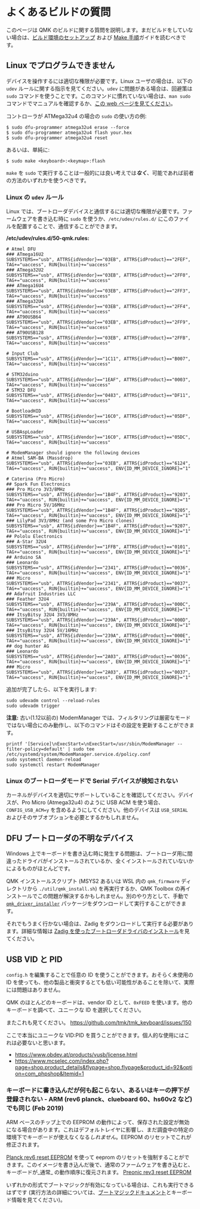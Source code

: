 # よくあるビルドの質問

<!---
  original document: 0.10.33:docs/faq_build.md
  git diff 0.10.33 HEAD -- docs/faq_build.md | cat
-->

このページは QMK のビルドに関する質問を説明します。まだビルドをしていない場合は、[ビルド環境のセットアップ](ja/getting_started_build_tools.md) および [Make 手順](ja/getting_started_make_guide.md)ガイドを読むべきです。

## Linux でプログラムできません
デバイスを操作するには適切な権限が必要です。Linux ユーザの場合は、以下の `udev` ルールに関する指示を見てください。`udev` に問題がある場合は、回避策は `sudo` コマンドを使うことです。このコマンドに慣れていない場合は、`man sudo` コマンドでマニュアルを確認するか、[この web ページを見てください](https://linux.die.net/man/8/sudo)。

コントローラが ATMega32u4 の場合の `sudo` の使い方の例:

    $ sudo dfu-programmer atmega32u4 erase --force
    $ sudo dfu-programmer atmega32u4 flash your.hex
    $ sudo dfu-programmer atmega32u4 reset

あるいは、単純に:

    $ sudo make <keyboard>:<keymap>:flash

`make` を `sudo` で実行することは一般的には良い考えでは***なく***、可能であれば前者の方法のいずれかを使うべきです。

### Linux の `udev` ルール

Linux では、ブートローダデバイスと通信するには適切な権限が必要です。ファームウェアを書き込む時に `sudo` を使うか、`/etc/udev/rules.d/` にこのファイルを配置することで、通信することができます。

**/etc/udev/rules.d/50-qmk.rules:**
```
# Atmel DFU
### ATmega16U2
SUBSYSTEMS=="usb", ATTRS{idVendor}=="03EB", ATTRS{idProduct}=="2FEF", TAG+="uaccess", RUN{builtin}+="uaccess"
### ATmega32U2
SUBSYSTEMS=="usb", ATTRS{idVendor}=="03EB", ATTRS{idProduct}=="2FF0", TAG+="uaccess", RUN{builtin}+="uaccess"
### ATmega16U4
SUBSYSTEMS=="usb", ATTRS{idVendor}=="03EB", ATTRS{idProduct}=="2FF3", TAG+="uaccess", RUN{builtin}+="uaccess"
### ATmega32U4
SUBSYSTEMS=="usb", ATTRS{idVendor}=="03EB", ATTRS{idProduct}=="2FF4", TAG+="uaccess", RUN{builtin}+="uaccess"
### AT90USB64
SUBSYSTEMS=="usb", ATTRS{idVendor}=="03EB", ATTRS{idProduct}=="2FF9", TAG+="uaccess", RUN{builtin}+="uaccess"
### AT90USB128
SUBSYSTEMS=="usb", ATTRS{idVendor}=="03EB", ATTRS{idProduct}=="2FFB", TAG+="uaccess", RUN{builtin}+="uaccess"

# Input Club
SUBSYSTEMS=="usb", ATTRS{idVendor}=="1C11", ATTRS{idProduct}=="B007", TAG+="uaccess", RUN{builtin}+="uaccess"

# STM32duino
SUBSYSTEMS=="usb", ATTRS{idVendor}=="1EAF", ATTRS{idProduct}=="0003", TAG+="uaccess", RUN{builtin}+="uaccess"
# STM32 DFU
SUBSYSTEMS=="usb", ATTRS{idVendor}=="0483", ATTRS{idProduct}=="DF11", TAG+="uaccess", RUN{builtin}+="uaccess"

# BootloadHID
SUBSYSTEMS=="usb", ATTRS{idVendor}=="16C0", ATTRS{idProduct}=="05DF", TAG+="uaccess", RUN{builtin}+="uaccess"

# USBAspLoader
SUBSYSTEMS=="usb", ATTRS{idVendor}=="16C0", ATTRS{idProduct}=="05DC", TAG+="uaccess", RUN{builtin}+="uaccess"

# ModemManager should ignore the following devices
# Atmel SAM-BA (Massdrop)
SUBSYSTEMS=="usb", ATTRS{idVendor}=="03EB", ATTRS{idProduct}=="6124", TAG+="uaccess", RUN{builtin}+="uaccess", ENV{ID_MM_DEVICE_IGNORE}="1"

# Caterina (Pro Micro)
## Spark Fun Electronics
### Pro Micro 3V3/8MHz
SUBSYSTEMS=="usb", ATTRS{idVendor}=="1B4F", ATTRS{idProduct}=="9203", TAG+="uaccess", RUN{builtin}+="uaccess", ENV{ID_MM_DEVICE_IGNORE}="1"
### Pro Micro 5V/16MHz
SUBSYSTEMS=="usb", ATTRS{idVendor}=="1B4F", ATTRS{idProduct}=="9205", TAG+="uaccess", RUN{builtin}+="uaccess", ENV{ID_MM_DEVICE_IGNORE}="1"
### LilyPad 3V3/8MHz (and some Pro Micro clones)
SUBSYSTEMS=="usb", ATTRS{idVendor}=="1B4F", ATTRS{idProduct}=="9207", TAG+="uaccess", RUN{builtin}+="uaccess", ENV{ID_MM_DEVICE_IGNORE}="1"
## Pololu Electronics
### A-Star 32U4
SUBSYSTEMS=="usb", ATTRS{idVendor}=="1FFB", ATTRS{idProduct}=="0101", TAG+="uaccess", RUN{builtin}+="uaccess", ENV{ID_MM_DEVICE_IGNORE}="1"
## Arduino SA
### Leonardo
SUBSYSTEMS=="usb", ATTRS{idVendor}=="2341", ATTRS{idProduct}=="0036", TAG+="uaccess", RUN{builtin}+="uaccess", ENV{ID_MM_DEVICE_IGNORE}="1"
### Micro
SUBSYSTEMS=="usb", ATTRS{idVendor}=="2341", ATTRS{idProduct}=="0037", TAG+="uaccess", RUN{builtin}+="uaccess", ENV{ID_MM_DEVICE_IGNORE}="1"
## Adafruit Industries LLC
### Feather 32U4
SUBSYSTEMS=="usb", ATTRS{idVendor}=="239A", ATTRS{idProduct}=="000C", TAG+="uaccess", RUN{builtin}+="uaccess", ENV{ID_MM_DEVICE_IGNORE}="1"
### ItsyBitsy 32U4 3V3/8MHz
SUBSYSTEMS=="usb", ATTRS{idVendor}=="239A", ATTRS{idProduct}=="000D", TAG+="uaccess", RUN{builtin}+="uaccess", ENV{ID_MM_DEVICE_IGNORE}="1"
### ItsyBitsy 32U4 5V/16MHz
SUBSYSTEMS=="usb", ATTRS{idVendor}=="239A", ATTRS{idProduct}=="000E", TAG+="uaccess", RUN{builtin}+="uaccess", ENV{ID_MM_DEVICE_IGNORE}="1"
## dog hunter AG
### Leonardo
SUBSYSTEMS=="usb", ATTRS{idVendor}=="2A03", ATTRS{idProduct}=="0036", TAG+="uaccess", RUN{builtin}+="uaccess", ENV{ID_MM_DEVICE_IGNORE}="1"
### Micro
SUBSYSTEMS=="usb", ATTRS{idVendor}=="2A03", ATTRS{idProduct}=="0037", TAG+="uaccess", RUN{builtin}+="uaccess", ENV{ID_MM_DEVICE_IGNORE}="1"
```

追加が完了したら、以下を実行します:

```
sudo udevadm control --reload-rules
sudo udevadm trigger
```

**注意:** 古い(1.12以前の) ModemManager では、フィルタリングは厳密なモードではない場合にのみ動作し、以下のコマンドはその設定を更新することができます。

```
printf '[Service]\nExecStart=\nExecStart=/usr/sbin/ModemManager --filter-policy=default' | sudo tee /etc/systemd/system/ModemManager.service.d/policy.conf
sudo systemctl daemon-reload
sudo systemctl restart ModemManager
```

### Linux のブートローダモードで Serial デバイスが検知されない
カーネルがデバイスを適切にサポートしていることを確認してください。デバイスが、Pro Micro (Atmega32u4) のように USB ACM を使う場合、`CONFIG_USB_ACM=y` を含めるようにしてください。他のデバイスは `USB_SERIAL` およびそのサブオプションを必要とするかもしれません。

## DFU ブートローダの不明なデバイス

Windows 上でキーボードを書き込む時に発生する問題は、ブートローダ用に間違ったドライバがインストールされているか、全くインストールされていないかによるものがほとんどです。

QMK インストールスクリプト (MSYS2 あるいは WSL 内の `qmk_firmware` ディレクトリから `./util/qmk_install.sh`) を再実行するか、QMK Toolbox の再インストールでこの問題が解決するかもしれません。別のやり方として、手動で [`qmk_driver_installer`](https://github.com/qmk/qmk_driver_installer) パッケージをダウンロードして実行することができます。

それでもうまく行かない場合は、Zadig をダウンロードして実行する必要があります。詳細な情報は [Zadig を使ったブートローダドライバのインストール](ja/driver_installation_zadig.md)を見てください。

## USB VID と PID
`config.h` を編集することで任意の ID を使うことができます。おそらく未使用の ID を使っても、他の製品と衝突するとても低い可能性があることを除いて、実際には問題はありません。

QMK のほとんどのキーボードは、vendor ID として、`0xFEED` を使います。他のキーボードを調べて、ユニークな ID を選択してください。

またこれも見てください。
https://github.com/tmk/tmk_keyboard/issues/150

ここで本当にユニークな VID:PID を買うことができます。個人的な使用にはこれは必要ないと思います。
- https://www.obdev.at/products/vusb/license.html
- https://www.mcselec.com/index.php?page=shop.product_details&flypage=shop.flypage&product_id=92&option=com_phpshop&Itemid=1

### キーボードに書き込んだが何も起こらない、あるいはキーの押下が登録されない - ARM (rev6 planck、clueboard 60、hs60v2 など) でも同じ (Feb 2019)
ARM ベースのチップ上での EEPROM の動作によって、保存された設定が無効になる場合があります。これはデフォルトレイヤに影響し、まだ調査中の特定の環境下でキーボードが使えなくなる*しれません*。EEPROM のリセットでこれが修正されます。

[Planck rev6 reset EEPROM](https://cdn.discordapp.com/attachments/473506116718952450/539284620861243409/planck_rev6_default.bin) を使って eeprom のリセットを強制することができます。このイメージを書き込んだ後で、通常のファームウェアを書き込むと、キーボードが_通常_ の動作順序に復元されます。
[Preonic rev3 reset EEPROM](https://cdn.discordapp.com/attachments/473506116718952450/537849497313738762/preonic_rev3_default.bin)

いずれかの形式でブートマジックが有効になっている場合は、これも実行できるはずです (実行方法の詳細については、[ブートマジックドキュメント](ja/feature_bootmagic.md)とキーボード情報を見てください)。
